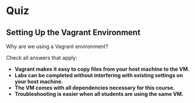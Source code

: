 # Quiz

## Setting Up the Vagrant Environment

Why are we using a Vagrant environment?

Check all answers that apply:

- **Vagrant makes it easy to copy files from your host machine to the VM.**
- **Labs can be completed without interfering with existing settings on your host machine.**
- **The VM comes with all dependencies necessary for this course.**
- **Troubleshooting is easier when all students are using the same VM.**
